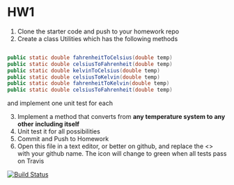 # HW1

1. Clone the starter code and push to your homework repo
2. Create a class Utilities which has the following methods

```java

public static double fahrenheitToCelsius(double temp)
public static double celsiusToFahrenheit(double temp)
public static double kelvinToCelsius(double temp)
public static double celsiusToKelvin(double temp) 
public static double fahrenheitToKelvin(double temp) 
public static double celsiusToFahrenheit(double temp)

```
and implement one unit test for each


3. Implement a method that converts from __any temperature system to any other__ **including itself** 
4. Unit test it for all possibilities
5. Commit and Push to Homework
6. Open this file in a text editor, or better on github, and replace the <> with your github name. The icon will change to green when all tests pass on Travis

[![Build Status](https://travis-ci.org/MCO364-1/hw1-yonirobinson1.svg?branch=master)](https://travis-ci.org/MCO364-1/hw1-yonirobinson1)
